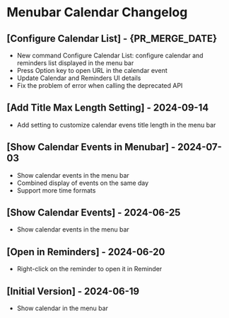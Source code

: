 # Menubar Calendar Changelog

## [Configure Calendar List] - {PR_MERGE_DATE}

- New command Configure Calendar List: configure calendar and reminders list displayed in the menu bar
- Press Option key to open URL in the calendar event
- Update Calendar and Reminders UI details
- Fix the problem of error when calling the deprecated API

## [Add Title Max Length Setting] - 2024-09-14

- Add setting to customize calendar evens title length in the menu bar

## [Show Calendar Events in Menubar] - 2024-07-03

- Show calendar events in the menu bar
- Combined display of events on the same day
- Support more time formats

## [Show Calendar Events] - 2024-06-25

- Show calendar events in the menu bar

## [Open in Reminders] - 2024-06-20

- Right-click on the reminder to open it in Reminder

## [Initial Version] - 2024-06-19

- Show calendar in the menu bar
